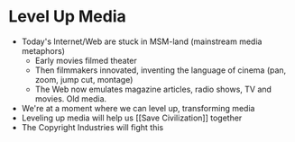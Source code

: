 # Level Up Media

- Today's Internet/Web are stuck in MSM-land (mainstream media metaphors)
	- Early movies filmed theater
	- Then filmmakers innovated, inventing the language of cinema (pan, zoom, jump cut, montage)
	- The Web now emulates magazine articles, radio shows, TV and movies. Old media. 
- We're at a moment where we can level up, transforming media
- Leveling up media will help us [[Save Civilization]] together
- The Copyright Industries will fight this
